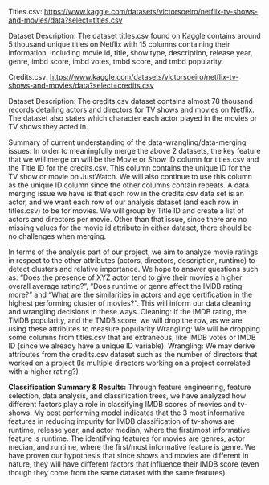 Titles.csv: https://www.kaggle.com/datasets/victorsoeiro/netflix-tv-shows-and-movies/data?select=titles.csv 

Dataset Description: 
The dataset titles.csv found on Kaggle contains around 5 thousand unique titles on Netflix with 15 columns containing their information, including movie id, title, show type, description, release year, genre, imbd score, imbd votes, tmbd score, and tmbd popularity. 

Credits.csv: https://www.kaggle.com/datasets/victorsoeiro/netflix-tv-shows-and-movies/data?select=credits.csv 

Dataset Description: 
The credits.csv dataset contains almost 78 thousand records detailing actors and directors for TV shows and movies on Netflix. The dataset also states which character each actor played in the movies or TV shows they acted in.

Summary of current understanding of the data-wrangling/data-merging issues: 
In order to meaningfully merge the above 2 datasets, the key feature that we will merge on will be the Movie or Show ID column for titles.csv and the Title ID for the credits.csv. This column contains the unique ID for the TV show or movie on JustWatch. We will also continue to use this column as the unique ID column since the other columns contain repeats. A data merging issue we have is that each row in the credits.csv data set is an actor, and we want each row of our analysis dataset (and each row in titles.csv) to be for movies. We will group by Title ID and create a list of actors and directors per movie. Other than that issue, since there are no missing values for the movie id attribute in either dataset, there should be no challenges when merging.

In terms of the analysis part of our project, we aim to analyze movie ratings in respect to the other attributes (actors, directors, description, runtime) to detect clusters and relative importance. We hope to answer questions such as: “Does the presence of XYZ actor tend to give their movies a higher overall average rating?”, “Does runtime or genre affect the IMDB rating more?” and “What are the similarities in actors and age certification in the highest performing cluster of movies?”. This will inform our data cleaning and wrangling decisions in these ways. 
Cleaning: If the IMDB rating, the TMDB popularity, and the TMDB score, we will drop the row, as we are using these attributes to measure popularity
Wrangling: We will be dropping some columns from titles.csv that are extraneous, like IMDB votes or IMDB ID (since we already have a unique ID variable). 
Wrangling: We may derive attributes from the credits.csv dataset such as the number of directors that worked on a project (Is multiple directors working on a project correlated with a higher rating?)

**Classification Summary & Results:**
Through feature engineering, feature selection, data analysis, and classification trees, we have analyzed how different factors play a role in classifying IMDB scores of movies and tv-shows. My best performing model indicates that the 3 most informative features in reducing impurity for IMDB classification of tv-shows are runtime, release year, and actor median, where the first/most informative feature is runtime. The identifying features for movies are genres, actor median, and runtime, where the first/most informative feature is genre. We have proven our hypothesis that since shows and movies are different in nature, they will have different factors that influence their IMDB score (even though they come from the same dataset with the same features). 
